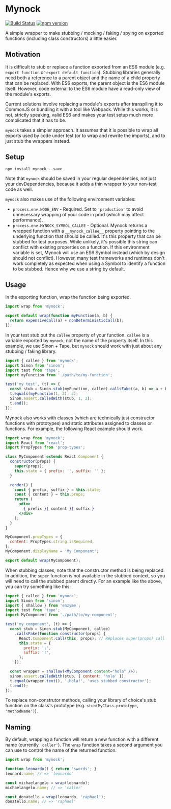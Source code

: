 # Mynock

[![Build Status](https://travis-ci.org/fongandrew/mynock.svg?branch=master)](https://travis-ci.org/fongandrew/mynock)
[![npm version](https://badge.fury.io/js/mynock.svg)](https://badge.fury.io/js/mynock)

A simple wrapper to make stubbing / mocking / faking / spying on exported
functions (including class constructors) a little easier.

## Motivation

It is difficult to stub or replace a function exported from an ES6 module
(e.g. `export function` or `export default function`). Stubbing libraries
generally need both a reference to a parent object and the name of a child
property that can be replaced. With ES6 exports, the parent object is the
ES6 module itself. However, code external to the ES6 module have a read-only
view of the module's exports.

Current solutions involve replacing a module's exports after transpiling it
to CommonJS or bundling it with a tool like Webpack. While this works, it
is not, strictly speaking, valid ES6 and makes your test setup much
more complicated that it has to be.

`mynock` takes a simpler approach. It assumes that it is possible to wrap all
exports used by code under test (or to wrap and rewrite the imports), and
to just stub the wrappers instead.

## Setup

```
npm install mynock --save
```

Note that `mynock` should be saved in your regular dependencies, not just your
devDependencies, because it adds a thin wrapper to your non-test code as well.

`mynock` also makes use of the following environment variables:
* `process.env.NODE_ENV` - Required. Set to `'production'` to avoid unnecessary
  wrapping of your code in prod (which may affect performance).
* `process.env.MYNOCK_SYMBOL_CALLEE` - Optional. Mynock returns a wrapped
  function with a `__mynock_callee__` property pointing to the underlying
  function that should be called. It's this property that can be stubbed
  for test purposes. While unlikely, it's possible this string can conflict
  with existing properties on a function. If this environment variable is set,
  Mynock will use an ES6 Symbol instead (which by design should not conflict).
  However, many test frameworks and runtimes don't work completely as expected
  when using a Symbol to identify a function to be stubbed. Hence why we 
  use a string by default.

## Usage

In the exporting function, wrap the function being exported.

```js
import wrap from 'mynock';

export default wrap(function myFunction(a, b) {
  return expensiveCall(a) + nonDeterministicCall(b);
});
```

In your test stub out the `callee` property of your function. `callee` is a
variable exported by `mynock`, not the name of the property itself. In this
example, we use Sinon + Tape, but `mynock` should work with just about any
stubbing / faking library.

```js
import { callee } from 'mynock';
import Sinon from 'sinon';
import test from 'tape';
import myFunction from './path/to/my-function';

test('my test', (t) => {
  const stub = Sinon.stub(myFunction, callee).callsFake((a, b) => a + b);
  t.equals(myFunction(1, 2), 3);
  Sinon.assert.calledWith(stub, 1, 2);
  t.end();
});
```

Mynock also works with classes (which are technically just constructor
functions with prototypes) and static attributes assigned to classes or
functions. For example, the following React example should work. 

```jsx
import wrap from 'mynock';
import React from 'react';
import PropTypes from 'prop-types';

class MyComponent extends React.Component {
  constructor(props) {
    super(props);
    this.state = { prefix: '', suffix: '' };
  }

  render() {
    const { prefix, suffix } = this.state;
    const { content } = this.props;
    return (
      <div>
        { prefix }{ content }{ suffix }
      </div>
    );
  }
}

MyComponent.propTypes = {
  content: PropTypes.string.isRequired,
};
MyComponent.displayName = 'My Component';

export default wrap(MyComponent);
```

When stubbing classes, note that the constructor method is being replaced.
In addition, the `super` function is not available in the stubbed context,
so you will need to call the stubbed parent directly. For an example like
the above, you can try something like this:

```jsx
import { callee } from 'mynock';
import Sinon from 'sinon';
import { shallow } from 'enzyme';
import test from 'tape';
import MyComponent from './path/to/my-component';

test('my component', (t) => {
  const stub = Sinon.stub(MyComponent, callee)
    .callsFake(function constructor(props) {
      React.Component.call(this, props); // Replaces super(props) call
      this.state = {
        prefix: '¡',
        suffix: '!',
      };
    });

  const wrapper = shallow(<MyComponent content="hola" />);
  sinon.assert.calledWith(stub, { content: 'hola' });
  t.equal(wrapper.text(), '¡hola!', 'uses stubbed constructor');
  t.end();
});
```

To replace non-construtor methods, calling your library of choice's stub
function on the class's prototype (e.g.
`stub(MyClass.prototype, 'methodName')`).


## Naming

By default, wrapping a function will return a new function with a different
name (currently `'caller'`). The `wrap` function takes a second argument you
can use to control the name of the returned function.

```js
import wrap from 'mynock';

function leonardo() { return 'swords'; }
leonard.name; // => 'leonardo'

const michaelangelo = wrap(leonardo);
michaelangelo.name; // => 'caller'

const donatello = wrap(leonardo, 'raphael');
donatello.name; // => 'raphael'
```
